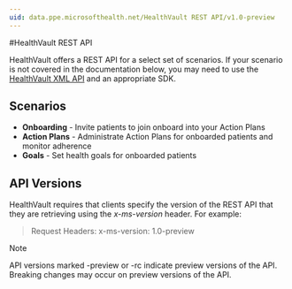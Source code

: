 ```yaml
---
uid: data.ppe.microsofthealth.net/HealthVault REST API/v1.0-preview
---
```


#HealthVault REST API

HealthVault offers a REST API for a select set of scenarios. If your scenario is not covered in the documentation below, you may need to use the [HealthVault XML API](/healthvault/concepts/xml-api/) and an appropriate SDK. 

## Scenarios
* **Onboarding** - Invite patients to join onboard into your Action Plans
* **Action Plans** - Administrate Action Plans for onboarded patients and monitor adherence
* **Goals** - Set health goals for onboarded patients

## API Versions
HealthVault requires that clients specify the version of the REST API that they are retrieving using the *x-ms-version* header. For example&#58;

> Request Headers:
> x-ms-version&#58; 1.0-preview

> [!NOTE] 
> API versions marked -preview or -rc indicate preview versions of the API. Breaking changes may occur on preview versions of the API. 
